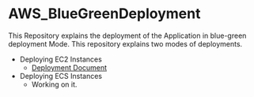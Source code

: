 # AWS_BlueGreenDeployment

This Repository explains the deployment of the Application in blue-green deployment Mode. This repository explains two modes of deployments.
* Deploying EC2 Instances
  * [Deployment Document](https://github.com/sumanth979/AWS_BlueGreenDeployment/blob/master/Deploying_EC2_Instances/README.md)
* Deploying ECS Instances
  * Working on it.
